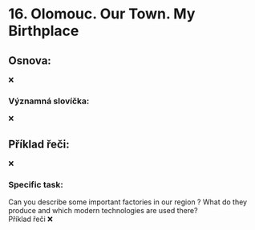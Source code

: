 # 16. Olomouc. Our Town. My Birthplace

## Osnova: 
❌

  
### Významná slovíčka:
❌
  
## Příklad řeči:
❌
  


### Specific task:
Can you describe some important factories in our region ? What do they produce and which modern technologies are used there?
<br>
Příklad řeči ❌